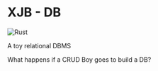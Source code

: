 # XJB - DB

![Rust](https://github.com/johnbanq/XJB-DB/workflows/Rust/badge.svg)

A toy relational DBMS

What happens if a CRUD Boy goes to build a DB?
